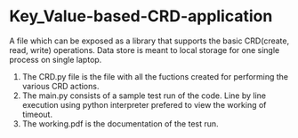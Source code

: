 # Key_Value-based-CRD-application
A file which can be exposed as a library that supports the basic CRD(create, read, write) operations. Data store is meant to local storage for one single process on single laptop.

1. The CRD.py file is the file with all the fuctions created for performing the various CRD actions.
2. The main.py consists of a sample test run of the code. Line by line execution using python interpreter prefered to view the working of timeout.
3. The working.pdf is the documentation of the test run.


